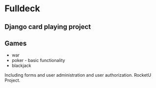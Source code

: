 Fulldeck
========

Django card playing project
---------------------------

Games
---------------------------------------------
* war
* poker - basic functionality
* blackjack

Including forms and user administration and user authorization. 
RocketU Project.

